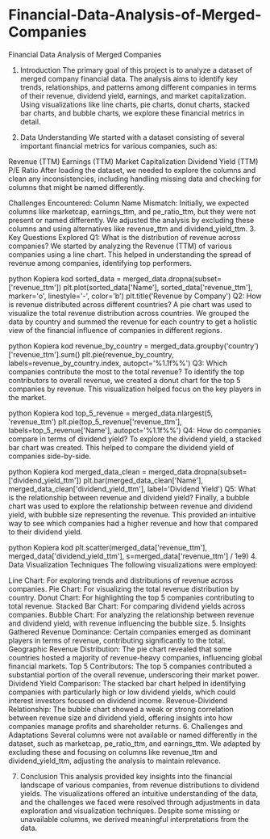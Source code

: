 # Financial-Data-Analysis-of-Merged-Companies
Financial Data Analysis of Merged Companies
1. Introduction
The primary goal of this project is to analyze a dataset of merged company financial data. The analysis aims to identify key trends, relationships, and patterns among different companies in terms of their revenue, dividend yield, earnings, and market capitalization. Using visualizations like line charts, pie charts, donut charts, stacked bar charts, and bubble charts, we explore these financial metrics in detail.

2. Data Understanding
We started with a dataset consisting of several important financial metrics for various companies, such as:

Revenue (TTM)
Earnings (TTM)
Market Capitalization
Dividend Yield (TTM)
P/E Ratio
After loading the dataset, we needed to explore the columns and clean any inconsistencies, including handling missing data and checking for columns that might be named differently.

Challenges Encountered:
Column Name Mismatch: Initially, we expected columns like marketcap, earnings_ttm, and pe_ratio_ttm, but they were not present or named differently. We adjusted the analysis by excluding these columns and using alternatives like revenue_ttm and dividend_yield_ttm.
3. Key Questions Explored
Q1: What is the distribution of revenue across companies?
We started by analyzing the Revenue (TTM) of various companies using a line chart. This helped in understanding the spread of revenue among companies, identifying top performers.

python
Kopiera kod
sorted_data = merged_data.dropna(subset=['revenue_ttm'])
plt.plot(sorted_data['Name'], sorted_data['revenue_ttm'], marker='o', linestyle='-', color='b')
plt.title('Revenue by Company')
Q2: How is revenue distributed across different countries?
A pie chart was used to visualize the total revenue distribution across countries. We grouped the data by country and summed the revenue for each country to get a holistic view of the financial influence of companies in different regions.

python
Kopiera kod
revenue_by_country = merged_data.groupby('country')['revenue_ttm'].sum()
plt.pie(revenue_by_country, labels=revenue_by_country.index, autopct='%1.1f%%')
Q3: Which companies contribute the most to the total revenue?
To identify the top contributors to overall revenue, we created a donut chart for the top 5 companies by revenue. This visualization helped focus on the key players in the market.

python
Kopiera kod
top_5_revenue = merged_data.nlargest(5, 'revenue_ttm')
plt.pie(top_5_revenue['revenue_ttm'], labels=top_5_revenue['Name'], autopct='%1.1f%%')
Q4: How do companies compare in terms of dividend yield?
To explore the dividend yield, a stacked bar chart was created. This helped to compare the dividend yield of companies side-by-side.

python
Kopiera kod
merged_data_clean = merged_data.dropna(subset=['dividend_yield_ttm'])
plt.bar(merged_data_clean['Name'], merged_data_clean['dividend_yield_ttm'], label='Dividend Yield')
Q5: What is the relationship between revenue and dividend yield?
Finally, a bubble chart was used to explore the relationship between revenue and dividend yield, with bubble size representing the revenue. This provided an intuitive way to see which companies had a higher revenue and how that compared to their dividend yield.

python
Kopiera kod
plt.scatter(merged_data['revenue_ttm'], merged_data['dividend_yield_ttm'], s=merged_data['revenue_ttm'] / 1e9)
4. Data Visualization Techniques
The following visualizations were employed:

Line Chart: For exploring trends and distributions of revenue across companies.
Pie Chart: For visualizing the total revenue distribution by country.
Donut Chart: For highlighting the top 5 companies contributing to total revenue.
Stacked Bar Chart: For comparing dividend yields across companies.
Bubble Chart: For analyzing the relationship between revenue and dividend yield, with revenue influencing the bubble size.
5. Insights Gathered
Revenue Dominance: Certain companies emerged as dominant players in terms of revenue, contributing significantly to the total.
Geographic Revenue Distribution: The pie chart revealed that some countries hosted a majority of revenue-heavy companies, influencing global financial markets.
Top 5 Contributors: The top 5 companies contributed a substantial portion of the overall revenue, underscoring their market power.
Dividend Yield Comparison: The stacked bar chart helped in identifying companies with particularly high or low dividend yields, which could interest investors focused on dividend income.
Revenue-Dividend Relationship: The bubble chart showed a weak or strong correlation between revenue size and dividend yield, offering insights into how companies manage profits and shareholder returns.
6. Challenges and Adaptations
Several columns were not available or named differently in the dataset, such as marketcap, pe_ratio_ttm, and earnings_ttm. We adapted by excluding these and focusing on columns like revenue_ttm and dividend_yield_ttm, adjusting the analysis to maintain relevance.

7. Conclusion
This analysis provided key insights into the financial landscape of various companies, from revenue distributions to dividend yields. The visualizations offered an intuitive understanding of the data, and the challenges we faced were resolved through adjustments in data exploration and visualization techniques. Despite some missing or unavailable columns, we derived meaningful interpretations from the data.

